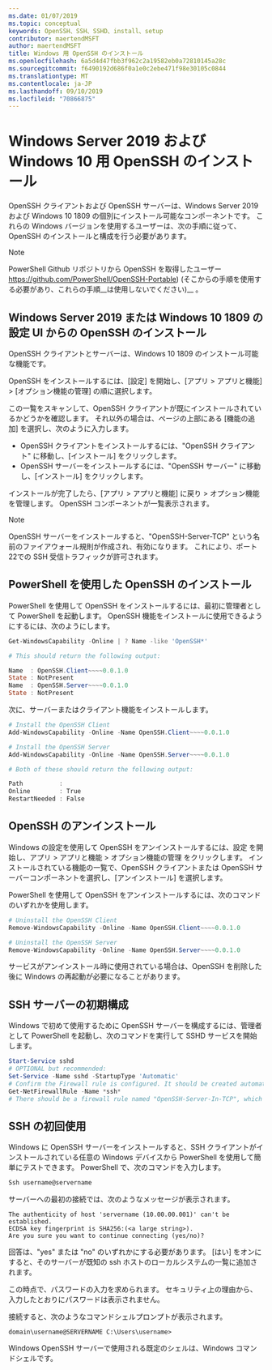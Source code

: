 ```yaml
---
ms.date: 01/07/2019
ms.topic: conceptual
keywords: OpenSSH、SSH、SSHD、install、setup
contributor: maertendMSFT
author: maertendMSFT
title: Windows 用 OpenSSH のインストール
ms.openlocfilehash: 6a5d4d47fbb3f962c2a19582eb0a72810145a28c
ms.sourcegitcommit: f6490192d686f0a1e0c2ebe471f98e30105c0844
ms.translationtype: MT
ms.contentlocale: ja-JP
ms.lasthandoff: 09/10/2019
ms.locfileid: "70866875"
---
```

# <a name="installation-of-openssh-for-windows-server-2019-and-windows-10"></a>Windows Server 2019 および Windows 10 用 OpenSSH のインストール #

OpenSSH クライアントおよび OpenSSH サーバーは、Windows Server 2019 および Windows 10 1809 の個別にインストール可能なコンポーネントです。
これらの Windows バージョンを使用するユーザーは、次の手順に従って、OpenSSH のインストールと構成を行う必要があります。 

> [!NOTE] 
> PowerShell Github リポジトリから OpenSSH を取得したユーザー https://github.com/PowerShell/OpenSSH-Portable) (そこからの手順を使用する必要があり、これらの手順__は使用しないでください)__ 。 


## <a name="installing-openssh-from-the-settings-ui-on-windows-server-2019-or-windows-10-1809"></a>Windows Server 2019 または Windows 10 1809 の設定 UI からの OpenSSH のインストール

OpenSSH クライアントとサーバーは、Windows 10 1809 のインストール可能な機能です。 

OpenSSH をインストールするには、[設定] を開始し、[アプリ > アプリと機能] > [オプション機能の管理] の順に選択します。 

この一覧をスキャンして、OpenSSH クライアントが既にインストールされているかどうかを確認します。 それ以外の場合は、ページの上部にある [機能の追加] を選択し、次のように入力します。 

* OpenSSH クライアントをインストールするには、"OpenSSH クライアント" に移動し、[インストール] をクリックします。 
* OpenSSH サーバーをインストールするには、"OpenSSH サーバー" に移動し、[インストール] をクリックします。 

インストールが完了したら、[アプリ > アプリと機能] に戻り > オプション機能を管理します。 OpenSSH コンポーネントが一覧表示されます。

> [!NOTE]
> OpenSSH サーバーをインストールすると、"OpenSSH-Server-TCP" という名前のファイアウォール規則が作成され、有効になります。 これにより、ポート22での SSH 受信トラフィックが許可されます。 

## <a name="installing-openssh-with-powershell"></a>PowerShell を使用した OpenSSH のインストール 

PowerShell を使用して OpenSSH をインストールするには、最初に管理者として PowerShell を起動します。
OpenSSH 機能をインストールに使用できるようにするには、次のようにします。

```powershell
Get-WindowsCapability -Online | ? Name -like 'OpenSSH*'

# This should return the following output:

Name  : OpenSSH.Client~~~~0.0.1.0
State : NotPresent
Name  : OpenSSH.Server~~~~0.0.1.0
State : NotPresent
```

次に、サーバーまたはクライアント機能をインストールします。

```powershell
# Install the OpenSSH Client
Add-WindowsCapability -Online -Name OpenSSH.Client~~~~0.0.1.0

# Install the OpenSSH Server
Add-WindowsCapability -Online -Name OpenSSH.Server~~~~0.0.1.0

# Both of these should return the following output:

Path          :
Online        : True
RestartNeeded : False
```

## <a name="uninstalling-openssh"></a>OpenSSH のアンインストール

Windows の設定を使用して OpenSSH をアンインストールするには、設定 を開始し、アプリ > アプリと機能 > オプション機能の管理 をクリックします。 インストールされている機能の一覧で、OpenSSH クライアントまたは OpenSSH サーバーコンポーネントを選択し、[アンインストール] を選択します。

PowerShell を使用して OpenSSH をアンインストールするには、次のコマンドのいずれかを使用します。

```powershell
# Uninstall the OpenSSH Client
Remove-WindowsCapability -Online -Name OpenSSH.Client~~~~0.0.1.0

# Uninstall the OpenSSH Server
Remove-WindowsCapability -Online -Name OpenSSH.Server~~~~0.0.1.0
```

サービスがアンインストール時に使用されている場合は、OpenSSH を削除した後に Windows の再起動が必要になることがあります。


## <a name="initial-configuration-of-ssh-server"></a>SSH サーバーの初期構成

Windows で初めて使用するために OpenSSH サーバーを構成するには、管理者として PowerShell を起動し、次のコマンドを実行して SSHD サービスを開始します。

```powershell
Start-Service sshd
# OPTIONAL but recommended:
Set-Service -Name sshd -StartupType 'Automatic'
# Confirm the Firewall rule is configured. It should be created automatically by setup. 
Get-NetFirewallRule -Name *ssh*
# There should be a firewall rule named "OpenSSH-Server-In-TCP", which should be enabled 
```

## <a name="initial-use-of-ssh"></a>SSH の初回使用

Windows に OpenSSH サーバーをインストールすると、SSH クライアントがインストールされている任意の Windows デバイスから PowerShell を使用して簡単にテストできます。 PowerShell で、次のコマンドを入力します。 

```powershell
Ssh username@servername
```

サーバーへの最初の接続では、次のようなメッセージが表示されます。

```
The authenticity of host 'servername (10.00.00.001)' can't be established.
ECDSA key fingerprint is SHA256:(<a large string>).
Are you sure you want to continue connecting (yes/no)?
```

回答は、"yes" または "no" のいずれかにする必要があります。 [はい] をオンにすると、そのサーバーが既知の ssh ホストのローカルシステムの一覧に追加されます。

この時点で、パスワードの入力を求められます。 セキュリティ上の理由から、入力したとおりにパスワードは表示されません。 

接続すると、次のようなコマンドシェルプロンプトが表示されます。

```
domain\username@SERVERNAME C:\Users\username>
```

Windows OpenSSH サーバーで使用される既定のシェルは、Windows コマンドシェルです。 

